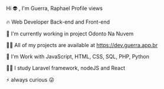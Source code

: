 Hi 👽 , I'm Guerra, Raphael
Profile views

🔥 Web Developer Back-end and Front-end

🔭 I'm  currently working in project Odonto Na Nuvem

👨‍💻 All of my projects are available at https://dev.guerra.app.br

💬 I'm Work with JavaScript, HTML, CSS, SQL, PHP, Python

🧑‍🎓 I study Laravel framework, nodeJS and React

⚡ always curious 😜
